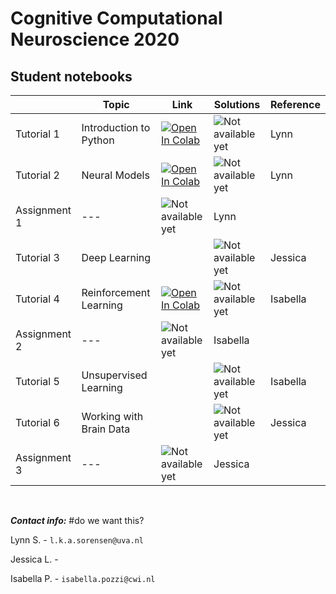 # Cognitive Computational Neuroscience 2020

## Student notebooks

|   | Topic | Link | Solutions | Reference |
| - | --- | ---- | ---- | ---- |
| Tutorial 1 | Introduction to Python | [![Open In Colab](https://colab.research.google.com/assets/colab-badge.svg)](https://colab.research.google.com/drive/1wit8KPJ6V1PdDaj5EtbAYjhMNwHUZlfk?usp=sharing) | ![Not available yet](https://img.shields.io/badge/available%20on-mm%2Fdd-red) | Lynn |
| Tutorial 2 | Neural Models |[![Open In Colab](https://colab.research.google.com/assets/colab-badge.svg)](https://colab.research.google.com/drive/1Dnk3V1DWxoyohKYNem81uI-6i7j9lxQj?usp=sharing) | ![Not available yet](https://img.shields.io/badge/available%20on-mm%2Fdd-red) | Lynn |
| Assignment 1 | --- | ![Not available yet](https://img.shields.io/badge/available%20on-30%2F10-red) | Lynn |
| Tutorial 3 | Deep Learning | | ![Not available yet](https://img.shields.io/badge/available%20on-mm%2Fdd-red) | Jessica |
| Tutorial 4 | Reinforcement Learning | [![Open In Colab](https://colab.research.google.com/assets/colab-badge.svg)](https://colab.research.google.com/drive/1WKSLTxkPGIq8mHzLb_Suw8bEmHUtVgte?usp=sharing)| ![Not available yet](https://img.shields.io/badge/available%20on-mm%2Fdd-red) | Isabella |
| Assignment 2 | --- | ![Not available yet](https://img.shields.io/badge/available%20on-06%2F11-red) | Isabella |
| Tutorial 5 | Unsupervised Learning | | ![Not available yet](https://img.shields.io/badge/available%20on-mm%2Fdd-red) | Isabella |
| Tutorial 6 | Working with Brain Data | | ![Not available yet](https://img.shields.io/badge/available%20on-mm%2Fdd-red) | Jessica |
| Assignment 3 | --- | ![Not available yet](https://img.shields.io/badge/available%20on-13%2F11-red) | Jessica |

<p>&nbsp;</p>

***Contact info:*** #do we want this?

Lynn S. - `l.k.a.sorensen@uva.nl`

Jessica L. -

Isabella P. - `isabella.pozzi@cwi.nl`
